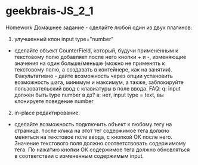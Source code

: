 # geekbrais-JS_2_1
Homework
Домашнее задание - сделайте любой один из двух плагинов:
1) улучшенный клон input type="number" 
- сделайте объект CounterField, который, будучи примененным к текстовому полю добавляет после него кнопки + и -, изменяющие значения на один больше/меньше (можно не применять к текстовому полю, а создавать в контейнере, как на занятии). Факультативно - дайте возможность через опции установить возможность шага, минимум и максимум, а также, заблокируйте пользовательский ввод с клавиатуры в поле ввода.
FAQ:
q: input должен быть type number в дз?
a: нет, input type = text, вы клонируете поведение number

2) in-place редактирование.
- сделайте возможность подключить объект к любому тегу на странице. после клика на этот тег содержимое тега должно меняться на текстовое поле ввода, с кнопкой ОК после него. Значение текстового поля должно соответствовать содержимому тега. По нажатию кнопки ОК содержимое тега должно обновляться в соответствии с измененным содержимым input.
